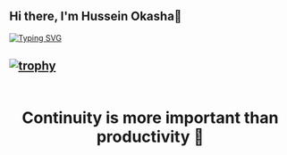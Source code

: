 ## Hi there, I'm Hussein Okasha👋
[![Typing SVG](https://readme-typing-svg.herokuapp.com?font=Cairo&weight=600&size=30&pause=1000&color=8B87F7&width=442&lines=Hi%2C+I'm+Hussein;Front+End+Developer;Learner+👨‍💻)](https://git.io/typing-svg)

[![trophy](https://github-profile-trophy.vercel.app/?username=hussien415532)](https://github.com/ryo-ma/github-profile-trophy)
<br><br>
---
<h1 align="center">Continuity is more important than productivity 💪</h1> 
